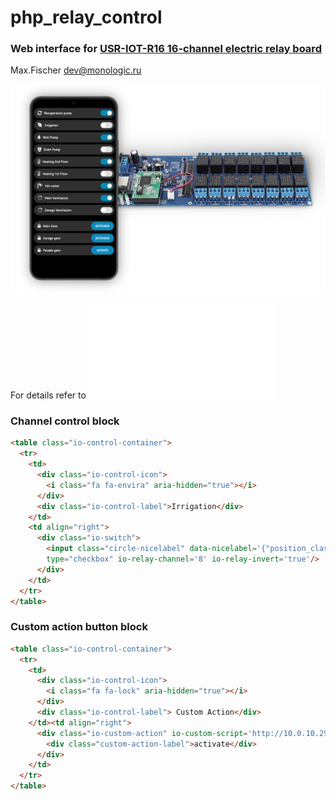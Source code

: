# php_relay_control
### Web interface for [USR-IOT-R16 16-channel electric relay board](https://www.amazon.in/USR-IOT-USR-R16-T-Industrial-Interface/dp/B01DEVRUNG)
Max.Fischer dev@monologic.ru


![Web Interface for IO 16-channel relay board](/io-web-board.png?raw=true "Web interface - IO board")

For details refer to ![GPIO Controller command protocol](/PROTO.md "GPIO Protocol description")

### Channel control block
```html
<table class="io-control-container">
  <tr>
    <td>
      <div class="io-control-icon">
        <i class="fa fa-envira" aria-hidden="true"></i>
      </div>
      <div class="io-control-label">Irrigation</div>
    </td>
    <td align="right">
      <div class="io-switch">
        <input class="circle-nicelabel" data-nicelabel='{"position_class": "circle-checkbox"}' 
        type="checkbox" io-relay-channel='8' io-relay-invert='true'/>
      </div>
    </td>
  </tr>
</table>
```

### Custom action button block
```html
<table class="io-control-container">
  <tr>
    <td>
      <div class="io-control-icon">
        <i class="fa fa-lock" aria-hidden="true"></i>
      </div>
      <div class="io-control-label"> Custom Action</div>
    </td><td align="right">
      <div class="io-custom-action" io-custom-script='http://10.0.10.29/scripts/action.php?action_id=6'>
        <div class="custom-action-label">activate</div>
      </div>
    </td>
  </tr>
</table>
```
